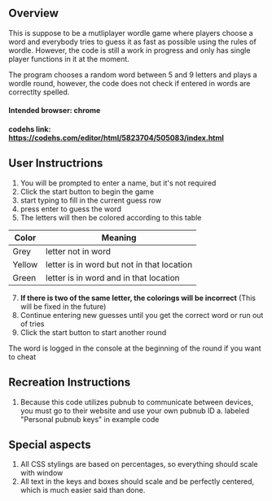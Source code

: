 ## Overview
This is suppose to be a mutliplayer wordle game where players choose a word and everybody tries to guess it as fast as possible using the rules of wordle. However, the code is still a work in progress and only has single player functions in it at the moment.

The program chooses a random word between 5 and 9 letters and plays a wordle round, however, the code does not check if entered in words are correctlty spelled.

#### Intended browser: chrome
#### codehs link: https://codehs.com/editor/html/5823704/505083/index.html

## User Instructrions
1. You will be prompted to enter a name, but it's not required
2. Click the start button to begin the game
3. start typing to fill in the current guess row
4. press enter to guess the word
5. The letters will then be colored according to this table

| Color | Meaning |
| ---- | ---- |
| Grey | letter not in word |
| Yellow | letter is in word but not in that location |
| Green | letter is in word and in that location |

7. **If there is two of the same letter, the colorings will be incorrect** (This will be fixed in the future)
8. Continue entering new guesses until you get the correct word or run out of tries
9. Click the start button to start another round

The word is logged in the console at the beginning of the round if you want to cheat

## Recreation Instructions
1. Because this code utilizes pubnub to communicate between devices, you must go to their website and use your own pubnub ID
  a. labeled "Personal pubnub keys" in example code
## Special aspects
1. All CSS stylings are based on percentages, so everything should scale with window
2. All text in the keys and boxes should scale and be perfectly centered, which is much easier said than done.
